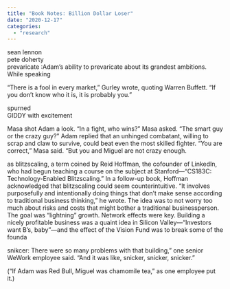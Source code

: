 ```yaml
---
title: "Book Notes: Billion Dollar Loser"
date: "2020-12-17"
categories: 
  - "research"
---
```


sean lennon  
pete doherty  
prevaricate :Adam’s ability to prevaricate about its grandest ambitions. While speaking

“There is a fool in every market,” Gurley wrote, quoting Warren Buffett. “If you don’t know who it is, it is probably you.”

spurned  
GIDDY with excitement

Masa shot Adam a look. “In a fight, who wins?” Masa asked. “The smart guy or the crazy guy?” Adam replied that an unhinged combatant, willing to scrap and claw to survive, could beat even the most skilled fighter. “You are correct,” Masa said. “But you and Miguel are not crazy enough.

as blitzscaling, a term coined by Reid Hoffman, the cofounder of LinkedIn, who had begun teaching a course on the subject at Stanford—“CS183C: Technology-Enabled Blitzscaling.” In a follow-up book, Hoffman acknowledged that blitzscaling could seem counterintuitive. “It involves purposefully and intentionally doing things that don’t make sense according to traditional business thinking,” he wrote. The idea was to not worry too much about risks and costs that might bother a traditional businessperson. The goal was “lightning” growth. Network effects were key. Building a nicely profitable business was a quaint idea in Silicon Valley—“Investors want B’s, baby”—and the effect of the Vision Fund was to break some of the founda

snikcer: There were so many problems with that building,” one senior WeWork employee said. “And it was like, snicker, snicker, snicker.”

(“If Adam was Red Bull, Miguel was chamomile tea,” as one employee put it.)

